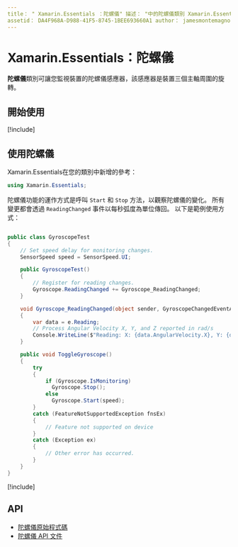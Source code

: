 ```yaml
---
title： " Xamarin.Essentials ：陀螺儀" 描述： "中的陀螺儀類別 Xamarin.Essentials 可讓您監視裝置的陀螺儀感應器，這會測量裝置的三個主要軸旋轉。
assetid： DA4F968A-D988-41F5-8745-1BEE693660A1 author： jamesmontemagno ms-chap： jamont ms. date： 11/04/2018 no-loc： [ Xamarin.Forms ， Xamarin.Essentials ]
---
```


# <a name="xamarinessentials-gyroscope"></a>Xamarin.Essentials：陀螺儀

**陀螺儀**類別可讓您監視裝置的陀螺儀感應器，該感應器是裝置三個主軸周圍的旋轉。

## <a name="get-started"></a>開始使用

[!include[](~/essentials/includes/get-started.md)]

## <a name="using-gyroscope"></a>使用陀螺儀

Xamarin.Essentials在您的類別中新增的參考：

```csharp
using Xamarin.Essentials;
```

陀螺儀功能的運作方式是呼叫 `Start` 和 `Stop` 方法，以觀察陀螺儀的變化。 所有變更都會透過 `ReadingChanged` 事件以每秒弧度為單位傳回。 以下是範例使用方式：

```csharp

public class GyroscopeTest
{
    // Set speed delay for monitoring changes.
    SensorSpeed speed = SensorSpeed.UI;

    public GyroscopeTest()
    {
        // Register for reading changes.
        Gyroscope.ReadingChanged += Gyroscope_ReadingChanged;
    }

    void Gyroscope_ReadingChanged(object sender, GyroscopeChangedEventArgs e)
    {
        var data = e.Reading;
        // Process Angular Velocity X, Y, and Z reported in rad/s
        Console.WriteLine($"Reading: X: {data.AngularVelocity.X}, Y: {data.AngularVelocity.Y}, Z: {data.AngularVelocity.Z}");
    }

    public void ToggleGyroscope()
    {
        try
        {
            if (Gyroscope.IsMonitoring)
              Gyroscope.Stop();
            else
              Gyroscope.Start(speed);
        }
        catch (FeatureNotSupportedException fnsEx)
        {
            // Feature not supported on device
        }
        catch (Exception ex)
        {
            // Other error has occurred.
        }
    }
}
```

[!include[](~/essentials/includes/sensor-speed.md)]

## <a name="api"></a>API

- [陀螺儀原始程式碼](https://github.com/xamarin/Essentials/tree/master/Xamarin.Essentials/Gyroscope)
- [陀螺儀 API 文件](xref:Xamarin.Essentials.Gyroscope)
